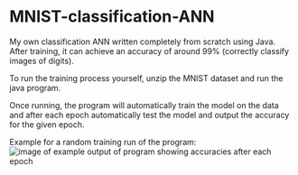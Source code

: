 # MNIST-classification-ANN
My own classification ANN written completely from scratch using Java. After training, it can achieve an accuracy of around 99% (correctly classify images of digits).

To run the training process yourself, unzip the MNIST dataset and run the java program.

Once running, the program will automatically train the model on the data and after each epoch automatically test the model and output the accuracy for the given epoch.

Example for a random training run of the program:
![image of example output of program showing accuracies after each epoch](Screenshot%202024-09-16%20160749)
